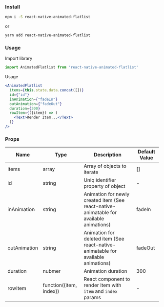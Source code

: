 ### Install

```bash
npm i -S react-native-animated-flatlist
```
or 
```bash
yarn add react-native-animated-flatlist
```

### Usage
Import library

```js
import AnimatedFlatlist from 'react-native-animated-flatlist'
```

Usage

```jsx
<AnimatedFlatlist
  items={this.state.data.concat([])}
  id={"id"}
  inAnimation={"fadeIn"}
  outAnimation={"fadeOut"}
  duration={300}
  rowItem={({item}) => (
    <Text>Render Item...</Text>
  )}
/>
```

### Props

Name              | Type               | Description    | Default Value                                                                                                                                                                           
-------------    | ---------------------------------------- |  ---------------------------------------- |  ----------------------------------------
items  | array | Array of objects to iterate | []
id  | string | Uniq identifier property of object | -  
inAnimation  | string | Animation for newly created item (See react-native-animatable for available animations) | fadeIn
outAnimation  | string | Animation for deleted item (See react-native-animatable for available animations) | fadeOut
duration | nubmer | Animation duration  | 300
rowItem | function({item, index}) | React component to render Item with `item` and `index` params | -
